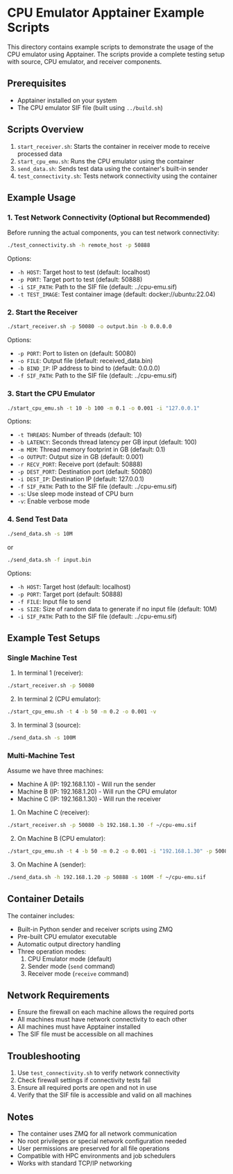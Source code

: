 # CPU Emulator Apptainer Example Scripts

This directory contains example scripts to demonstrate the usage of the CPU emulator using Apptainer. The scripts provide a complete testing setup with source, CPU emulator, and receiver components.

## Prerequisites

- Apptainer installed on your system
- The CPU emulator SIF file (built using `../build.sh`)

## Scripts Overview

1. `start_receiver.sh`: Starts the container in receiver mode to receive processed data
2. `start_cpu_emu.sh`: Runs the CPU emulator using the container
3. `send_data.sh`: Sends test data using the container's built-in sender
4. `test_connectivity.sh`: Tests network connectivity using the container

## Example Usage

### 1. Test Network Connectivity (Optional but Recommended)

Before running the actual components, you can test network connectivity:

```bash
./test_connectivity.sh -h remote_host -p 50888
```

Options:
- `-h HOST`: Target host to test (default: localhost)
- `-p PORT`: Target port to test (default: 50888)
- `-i SIF_PATH`: Path to the SIF file (default: ../cpu-emu.sif)
- `-t TEST_IMAGE`: Test container image (default: docker://ubuntu:22.04)

### 2. Start the Receiver

```bash
./start_receiver.sh -p 50080 -o output.bin -b 0.0.0.0
```

Options:
- `-p PORT`: Port to listen on (default: 50080)
- `-o FILE`: Output file (default: received_data.bin)
- `-b BIND_IP`: IP address to bind to (default: 0.0.0.0)
- `-f SIF_PATH`: Path to the SIF file (default: ../cpu-emu.sif)

### 3. Start the CPU Emulator

```bash
./start_cpu_emu.sh -t 10 -b 100 -m 0.1 -o 0.001 -i "127.0.0.1"
```

Options:
- `-t THREADS`: Number of threads (default: 10)
- `-b LATENCY`: Seconds thread latency per GB input (default: 100)
- `-m MEM`: Thread memory footprint in GB (default: 0.1)
- `-o OUTPUT`: Output size in GB (default: 0.001)
- `-r RECV_PORT`: Receive port (default: 50888)
- `-p DEST_PORT`: Destination port (default: 50080)
- `-i DEST_IP`: Destination IP (default: 127.0.0.1)
- `-f SIF_PATH`: Path to the SIF file (default: ../cpu-emu.sif)
- `-s`: Use sleep mode instead of CPU burn
- `-v`: Enable verbose mode

### 4. Send Test Data

```bash
./send_data.sh -s 10M
```

or

```bash
./send_data.sh -f input.bin
```

Options:
- `-h HOST`: Target host (default: localhost)
- `-p PORT`: Target port (default: 50888)
- `-f FILE`: Input file to send
- `-s SIZE`: Size of random data to generate if no input file (default: 10M)
- `-i SIF_PATH`: Path to the SIF file (default: ../cpu-emu.sif)

## Example Test Setups

### Single Machine Test

1. In terminal 1 (receiver):
```bash
./start_receiver.sh -p 50080
```

2. In terminal 2 (CPU emulator):
```bash
./start_cpu_emu.sh -t 4 -b 50 -m 0.2 -o 0.001 -v
```

3. In terminal 3 (source):
```bash
./send_data.sh -s 100M
```

### Multi-Machine Test

Assume we have three machines:
- Machine A (IP: 192.168.1.10) - Will run the sender
- Machine B (IP: 192.168.1.20) - Will run the CPU emulator
- Machine C (IP: 192.168.1.30) - Will run the receiver

1. On Machine C (receiver):
```bash
./start_receiver.sh -p 50080 -b 192.168.1.30 -f ~/cpu-emu.sif
```

2. On Machine B (CPU emulator):
```bash
./start_cpu_emu.sh -t 4 -b 50 -m 0.2 -o 0.001 -i "192.168.1.30" -p 50080 -r 50888 -v -f ~/cpu-emu.sif
```

3. On Machine A (sender):
```bash
./send_data.sh -h 192.168.1.20 -p 50888 -s 100M -f ~/cpu-emu.sif
```

## Container Details

The container includes:
- Built-in Python sender and receiver scripts using ZMQ
- Pre-built CPU emulator executable
- Automatic output directory handling
- Three operation modes:
  1. CPU Emulator mode (default)
  2. Sender mode (`send` command)
  3. Receiver mode (`receive` command)

## Network Requirements
- Ensure the firewall on each machine allows the required ports
- All machines must have network connectivity to each other
- All machines must have Apptainer installed
- The SIF file must be accessible on all machines

## Troubleshooting

1. Use `test_connectivity.sh` to verify network connectivity
2. Check firewall settings if connectivity tests fail
3. Ensure all required ports are open and not in use
4. Verify that the SIF file is accessible and valid on all machines

## Notes
- The container uses ZMQ for all network communication
- No root privileges or special network configuration needed
- User permissions are preserved for all file operations
- Compatible with HPC environments and job schedulers
- Works with standard TCP/IP networking